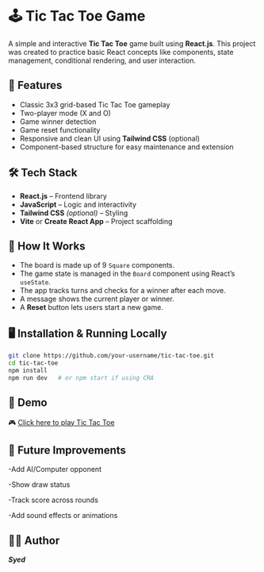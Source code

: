 # 🕹️ Tic Tac Toe Game

A simple and interactive **Tic Tac Toe** game built using **React.js**. This project was created to practice basic React concepts like components, state management, conditional rendering, and user interaction.

## 🚀 Features

- Classic 3x3 grid-based Tic Tac Toe gameplay
- Two-player mode (X and O)
- Game winner detection
- Game reset functionality
- Responsive and clean UI using **Tailwind CSS** (optional)
- Component-based structure for easy maintenance and extension

## 🛠️ Tech Stack

- **React.js** – Frontend library
- **JavaScript** – Logic and interactivity
- **Tailwind CSS** _(optional)_ – Styling
- **Vite** or **Create React App** – Project scaffolding

## 🧠 How It Works

- The board is made up of 9 `Square` components.
- The game state is managed in the `Board` component using React’s `useState`.
- The app tracks turns and checks for a winner after each move.
- A message shows the current player or winner.
- A **Reset** button lets users start a new game.

## 🖥️ Installation & Running Locally

```bash
git clone https://github.com/your-username/tic-tac-toe.git
cd tic-tac-toe
npm install
npm run dev   # or npm start if using CRA
```

## 🧪 Demo

🎮 [Click here to play Tic Tac Toe](https://tic-tac-toe-murex-chi.vercel.app/)

## 🧩 Future Improvements

-Add AI/Computer opponent

-Show draw status

-Track score across rounds

-Add sound effects or animations

## 🙋‍♂️ Author

**_Syed_**
